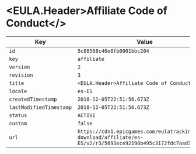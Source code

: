 # <EULA.Header>Affiliate Code of Conduct</>

| Key | Value |
| --- | ----- |
| `id` | `5c08568c46e0fb0001bbc204` |
| `key` | `affiliate` |
| `version` | `2` |
| `revision` | `3` |
| `title` | `<EULA.Header>Affiliate Code of Conduct</>` |
| `locale` | `es-ES` |
| `createdTimestamp` | `2018-12-05T22:51:56.673Z` |
| `lastModifiedTimestamp` | `2018-12-05T22:51:56.673Z` |
| `status` | `ACTIVE` |
| `custom` | `false` |
| `url` | `https://cdn1.epicgames.com/eulatracking-download/affiliate/es-ES/v2/r3/5693ece92198b495c3172fdc7aad3242.pdf` |
